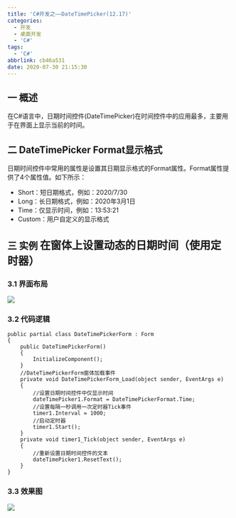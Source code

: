 ```yaml
---
title: 'C#开发之——DateTimePicker(12.17)'
categories:
  - 开发
  - 桌面开发
  - 'C#'
tags:
  - 'C#'
abbrlink: cb46a531
date: 2020-07-30 21:15:30
---
```

## 一 概述

在C#语言中，日期时间控件(DateTimePicker)在时间控件中的应用最多，主要用于在界面上显示当前的时间。  

<!--more-->

## 二 DateTimePicker Format显示格式

日期时间控件中常用的属性是设置其日期显示格式的Format属性。Format属性提供了4个属性值。如下所示：

* Short：短日期格式，例如：2020/7/30
* Long：长日期格式，例如：2020年3月1日
* Time：仅显示时间，例如：13:53:21
* Custom：用户自定义的显示格式

## 三 实例 <font size=5> 在窗体上设置动态的日期时间（使用定时器） </font>

### 3.1 界面布局

![][1]

### 3.2 代码逻辑

```
public partial class DateTimePickerForm : Form
{
    public DateTimePickerForm()
    {
        InitializeComponent();
    }
    //DateTimePickerForm窗体加载事件
    private void DateTimePickerForm_Load(object sender, EventArgs e)
    {
        //设置日期时间控件中仅显示时间
        dateTimePicker1.Format = DateTimePickerFormat.Time;
        //设置每隔一秒调用一次定时器Tick事件
        timer1.Interval = 1000;
        //启动定时器
        timer1.Start();
    }
    private void timer1_Tick(object sender, EventArgs e)
    {
        //重新设置日期时间控件的文本
        dateTimePicker1.ResetText();
    }
}
```

### 3.3 效果图
![][2]



[1]:https://cdn.jsdelivr.net/gh/pgzxc/CDN/blog-image/csharp-winform-datetimepicker-layout.png
[2]:https://cdn.jsdelivr.net/gh/pgzxc/CDN/blog-image/csharp-winform-datetimerpicker-view.gif
